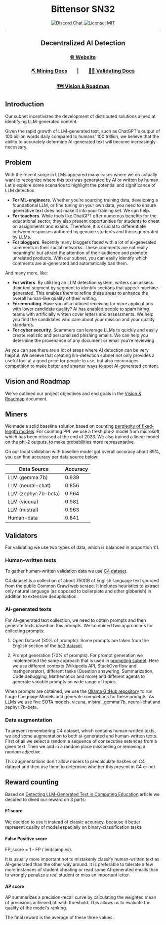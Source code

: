
<div align="center">

# **Bittensor SN32** <!-- omit in toc -->
[![Discord Chat](https://img.shields.io/discord/308323056592486420.svg)](https://discord.gg/bittensor)
[![License: MIT](https://img.shields.io/badge/License-MIT-yellow.svg)](https://opensource.org/licenses/MIT) 

---

## Decentralized AI Detection <!-- omit in toc -->  

### [🌐 Website](https://its-ai.streamlit.app/)  
### [⛏️ Mining Docs](docs/mining.md)&nbsp;&nbsp;&nbsp;&nbsp;&nbsp;&nbsp;&nbsp;&nbsp;|&nbsp;&nbsp;&nbsp;&nbsp;&nbsp;&nbsp;&nbsp;&nbsp;[🧑‍🏫 Validating Docs](docs/validating.md) 
### [🗺 Vision & Roadmap](docs/vision_and_roadmap.md)  

</div>

## Introduction

Our subnet incentivizes the development of distributed solutions aimed at identifying LLM-generated content.

Given the rapid growth of LLM-generated text, such as
ChatGPT's output of 100 billion words daily compared to humans' 100 trillion,
we believe that the ability to accurately determine AI-generated text will become increasingly necessary.


## Problem

With the recent surge in LLMs appeared many cases where we do actually want
to recognize where this text was generated by AI or written by human.
Let's explore some scenarios to highlight the potential and significance of LLM detection.

* **For ML-engineers**. Whether you’re sourcing training data, developing a foundational LLM, or fine tuning on your own data,
you need to ensure generative text does not make it into your training set. We can help.
* **For teachers**. While tools like ChatGPT offer numerous benefits for the educational sector, they also present opportunities for students to cheat on assignments and exams. 
Therefore, it is crucial to differentiate between responses authored by genuine students and those generated by LLMs.
* **For bloggers**. Recently many bloggers faced with a lot of ai-generated comments in 
their social networks. These comments are not really meaningful but attract the attention of their audience and promote unrelated products.
With our subnet, you can easily identify which comments are ai-generated and automatically ban them.

And many more, like:
* **For writers**.  By utilizing an LLM detection system, writers can assess their text segment by segment to identify sections that appear
machine-generated. This enables them to refine these areas to enhance the overall human-like quality of their writing.
* **For recruiting**. Have you also noticed receiving far more applications with lower candidate quality?
AI has enabled people to spam hiring teams with artificially written cover 
letters and assessments. We help you find the candidates who care about your mission and your quality standards.
* **For cyber security**. Scammers can leverage LLMs to quickly and easily create realistic and personalized phishing emails. 
We can help you determine the provenance of any document or email you’re reviewing.

As you can see there are a lot of areas where AI detection can
be very helpful. We believe that creating llm-detection subnet
not only provides a useful tool at a good price for people to use,
but also encourages competition to make better and smarter ways to spot AI-generated content.

## Vision and Roadmap

We've outlined our project objectives and end goals in the [Vision & Roadmap](docs/vision_and_roadmap.md) document.


## Miners

We made a solid baseline solution based on counting [perplexity of fixed-length models](https://huggingface.co/docs/transformers/perplexity). 
For counting PPL we use a fresh phi-2 model from microsoft, which has been released at the end of 2023. 
We also trained a linear model on the phi-2 outputs, to make probabilities more representative. 

On our local validation with baseline model got overall accuracy about 89%, you can find accuracy per data source below:

| Data Source               | Accuracy |
|---------------------------|-----------|
| LLM (gemma:7b)            | 0.939    |
| LLM (neural-chat)         | 0.856    |
| LLM (zephyr:7b-beta)      | 0.964    |
| LLM (vicuna)              | 0.981    |
| LLM (mistral)             | 0.963    |
| Human-data                | 0.841    |

## Validators

For validating we use two types of data, which is balanced in proportion 1:1.

### Human-written texts
To gather human-written validation data we use [C4 dataset](https://huggingface.co/datasets/c4).

C4 dataset is a collection of about 750GB of English-language text sourced from the public Common Crawl web scrape. 
It includes heuristics to extract only natural language (as opposed to boilerplate and other gibberish) in addition
to extensive deduplication.

### AI-generated texts
For AI-generated text collection, we need to obtain prompts and then generate texts based on this prompts.
We combined two approaches for collecting prompts: 

1) Open Dataset (30% of prompts). Some prompts are taken from the English section of the [hc3 dataset](https://huggingface.co/datasets/Hello-SimpleAI/HC3).

2) Prompt generation (70% of prompts). For prompt generation we implemented the same approach that is used in [prompting subnet](https://github.com/opentensor/prompting/tree/main).
Here we use different contexts (Wikipedia API, StackOverflow and mathgenerator), different tasks (Question answering, Summarization, Code debugging, Mathematics and more) and
different agents to generate variable prompts on wide range of topics.


When prompts are obtained, we use the [Ollama GitHub repository](https://github.com/ollama) to run Large Language Models and generate completions for these prompts.
As LLMs we use five SOTA models: vicuna, mistral, gemma:7b, neural-chat and zephyr:7b-beta.

### Data augmentation
To prevent remembering C4 dataset, which contains human-written texts, we add some augmentation to both ai-generated and human-written texts. 
First of all we select a random a sequence of consecutive setences from a given text. Then we add in a random place misspelling or removing a random adjective.

This augmentations don't allow miners to precalculate hashes on C4 dataset and then use them to determine whether this present in C4 or not.

## Reward counting
Based on [Detecting LLM-Generated Text in Computing Education](https://arxiv.org/pdf/2307.07411.pdf) 
article we decided to dived our reward on 3 parts:

#### F1 score
We decided to use it instead of classic accuracy, because
it better represent quality of model especially on binary-classification tasks.

#### False Positive score
FP_score = 1 - FP / len(samples).

It is usually more important not to mistakenly classify human-written text as AI-generated than the other way around.
It is preferable to tolerate a few more instances of student cheating or read some AI-generated emails than to wrongly penalize a real student or miss an important letter.

#### AP score
AP summarizes a precision-recall curve by calculating the weighted mean of precisions achieved at each threshold.
This allows us to evaluate the quality of the model's ranking.


The final reward is the average of these three values.
